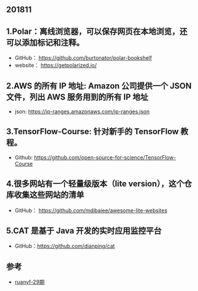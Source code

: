 ## 201811

## 1.Polar：离线浏览器，可以保存网页在本地浏览，还可以添加标记和注释。
- GitHub： https://github.com/burtonator/polar-bookshelf
- website： https://getpolarized.io/


## 2.AWS 的所有 IP 地址: Amazon 公司提供一个 JSON 文件，列出 AWS 服务用到的所有 IP 地址
- json: https://ip-ranges.amazonaws.com/ip-ranges.json

## 3.TensorFlow-Course: 针对新手的 TensorFlow 教程。
- Github: https://github.com/open-source-for-science/TensorFlow-Course

## 4.很多网站有一个轻量级版本（lite version），这个仓库收集这些网站的清单
 - GitHub： https://github.com/mdibaiee/awesome-lite-websites


## 5.CAT 是基于 Java 开发的实时应用监控平台
- GitHub：https://github.com/dianping/cat



## 参考
- [ruanyf-29期](https://www.yuque.com/ruanyf/share/issue-29)

